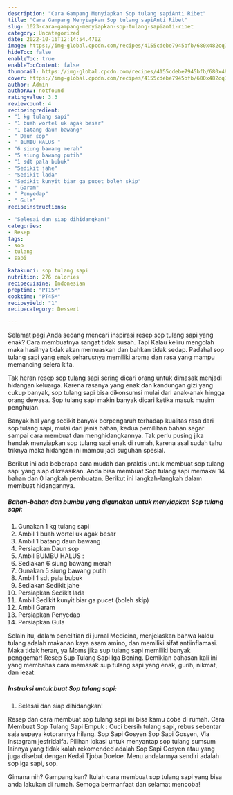 ```yaml
---
description: "Cara Gampang Menyiapkan Sop tulang sapiAnti Ribet"
title: "Cara Gampang Menyiapkan Sop tulang sapiAnti Ribet"
slug: 1023-cara-gampang-menyiapkan-sop-tulang-sapianti-ribet
category: Uncategorized
date: 2022-10-16T12:14:54.470Z
image: https://img-global.cpcdn.com/recipes/4155cdebe7945bfb/680x482cq70/sop-tulang-sapi-foto-resep-utama.jpg
hideToc: false
enableToc: true
enableTocContent: false
thumbnail: https://img-global.cpcdn.com/recipes/4155cdebe7945bfb/680x482cq70/sop-tulang-sapi-foto-resep-utama.jpg
cover: https://img-global.cpcdn.com/recipes/4155cdebe7945bfb/680x482cq70/sop-tulang-sapi-foto-resep-utama.jpg
author: Admin
authorAv: notfound
ratingvalue: 3.3
reviewcount: 4
recipeingredient:
- "1 kg tulang sapi"
- "1 buah wortel uk agak besar"
- "1 batang daun bawang"
- " Daun sop"
- " BUMBU HALUS "
- "6 siung bawang merah"
- "5 siung bawang putih"
- "1 sdt pala bubuk"
- "Sedikit jahe"
- "Sedikit lada"
- "Sedikit kunyit biar ga pucet boleh skip"
- " Garam"
- " Penyedap"
- " Gula"
recipeinstructions:

- "Selesai dan siap dihidangkan!"
categories:
- Resep
tags:
- sop
- tulang
- sapi

katakunci: sop tulang sapi 
nutrition: 276 calories
recipecuisine: Indonesian
preptime: "PT15M"
cooktime: "PT45M"
recipeyield: "1"
recipecategory: Dessert

---
```



Selamat pagi Anda sedang mencari inspirasi resep sop tulang sapi yang enak? Cara membuatnya sangat tidak susah. Tapi Kalau keliru mengolah maka hasilnya tidak akan memuaskan dan bahkan tidak sedap. Padahal sop tulang sapi yang enak seharusnya memiliki aroma dan rasa yang mampu memancing selera kita.


Tak heran resep sop tulang sapi sering dicari orang untuk dimasak menjadi hidangan keluarga. Karena rasanya yang enak dan kandungan gizi yang cukup banyak, sop tulang sapi bisa dikonsumsi mulai dari anak-anak hingga orang dewasa. Sop tulang sapi makin banyak dicari ketika masuk musim penghujan.

Banyak hal yang sedikit banyak berpengaruh terhadap kualitas rasa dari sop tulang sapi, mulai dari jenis bahan, kedua pemilihan bahan segar sampai cara membuat dan menghidangkannya. Tak perlu pusing jika hendak menyiapkan sop tulang sapi enak di rumah, karena asal sudah tahu triknya maka hidangan ini mampu jadi suguhan spesial.


Berikut ini ada beberapa cara mudah dan praktis untuk membuat sop tulang sapi yang siap dikreasikan. Anda bisa membuat Sop tulang sapi memakai 14 bahan dan 0 langkah pembuatan. Berikut ini langkah-langkah dalam membuat hidangannya.

<!--inarticleads1-->

##### Bahan-bahan dan bumbu yang digunakan untuk menyiapkan Sop tulang sapi:

1. Gunakan 1 kg tulang sapi
1. Ambil 1 buah wortel uk agak besar
1. Ambil 1 batang daun bawang
1. Persiapkan  Daun sop
1. Ambil  BUMBU HALUS :
1. Sediakan 6 siung bawang merah
1. Gunakan 5 siung bawang putih
1. Ambil 1 sdt pala bubuk
1. Sediakan Sedikit jahe
1. Persiapkan Sedikit lada
1. Ambil Sedikit kunyit biar ga pucet (boleh skip)
1. Ambil  Garam
1. Persiapkan  Penyedap
1. Persiapkan  Gula


Selain itu, dalam penelitian di jurnal Medicina, menjelaskan bahwa kaldu tulang adalah makanan kaya asam amino, dan memiliki sifat antiinflamasi. Maka tidak heran, ya Moms jika sup tulang sapi memiliki banyak penggemar! Resep Sup Tulang Sapi Iga Bening. Demikian bahasan kali ini yang membahas cara memasak sup tulang sapi yang enak, gurih, nikmat, dan lezat. 

<!--inarticleads2-->

##### Instruksi untuk buat Sop tulang sapi:


1. Selesai dan siap dihidangkan!

Resep dan cara membuat sop tulang sapi ini bisa kamu coba di rumah. Cara Membuat Sop Tulang Sapi Empuk : Cuci bersih tulang sapi, rebus sebentar saja supaya kotorannya hilang. Sop Sapi Gosyen Sop Sapi Gosyen, Via Instagram jesfridalfa. Pilihan lokasi untuk menyantap sop tulang sumsum lainnya yang tidak kalah rekomended adalah Sop Sapi Gosyen atau yang juga disebut dengan Kedai Tjoba Doeloe. Menu andalannya sendiri adalah sop iga sapi, sop. 

Gimana nih? Gampang kan? Itulah cara membuat sop tulang sapi yang bisa anda lakukan di rumah. Semoga bermanfaat dan selamat mencoba!
